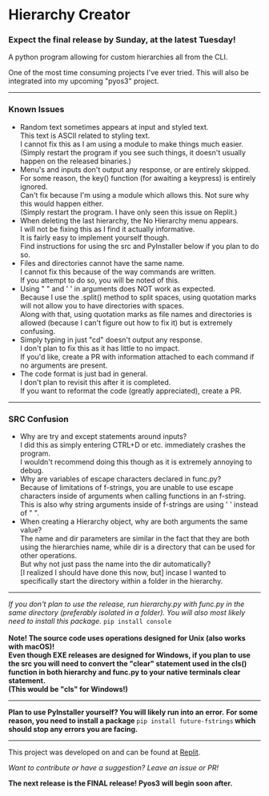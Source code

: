 <h1>Hierarchy Creator</h1>
<h3>Expect the final release by Sunday, at the latest Tuesday!</h2>
A python program allowing for custom hierarchies all from the CLI.

One of the most time consuming projects I've ever tried.
This will also be integrated into my upcoming "pyos3" project.
<hr>
<h3>Known Issues</h3>
<ul>
  <li>Random text sometimes appears at input and styled text.<br>This text is ASCII related to styling text.<br>I cannot fix this as I am using a module to make things much easier.<br>(Simply restart the program if you see such things, it doesn't usually happen on the released binaries.)</li>
  <li>Menu's and inputs don't output any response, or are entirely skipped.<br>For some reason, the key() function (for awaiting a keypress) is entirely ignored.<br>Can't fix because I'm using a module which allows this. Not sure why this would happen either.<br>(Simply restart the program. I have only seen this issue on Replit.)</li>
  <li>When deleting the last hierarchy, the No Hierarchy menu appears.<br>I will not be fixing this as I find it actually informative.<br>It is fairly easy to implement yourself though.<br>Find instructions for using the src and PyInstaller below if you plan to do so.</li>
  <li>Files and directories cannot have the same name.<br>I cannot fix this because of the way commands are written.<br>If you attempt to do so, you will be noted of this.</li>
  <li>Using " " and ' ' in arguments does NOT work as expected.<br>Because I use the .split() method to split spaces, using quotation marks will not allow you to have directories with spaces.<br>Along with that, using quotation marks as file names and directories is allowed (because I can't figure out how to fix it) but is extremely confusing.</li>
  <li>Simply typing in just "cd" doesn't output any response.<br>I don't plan to fix this as it has little to no impact.<br>If you'd like, create a PR with information attached to each command if no arguments are present.</li>
  <li>The code format is just bad in general.<br>I don't plan to revisit this after it is completed.<br>If you want to reformat the code (greatly appreciated), create a PR.</li>
</ul>
<hr>
<h3>SRC Confusion</h3>
<ul>
  <li>Why are try and except statements around inputs?<br>I did this as simply entering CTRL+D or etc. immediately crashes the program.<br>I wouldn't recommend doing this though as it is extremely annoying to debug.</li>
  <li>Why are variables of escape characters declared in func.py?<br>Because of limitations of f-strings, you are unable to use escape characters inside of arguments when calling functions in an f-string.<br>This is also why string arguments inside of f-strings are using ' ' instead of " ".</li>
  <li>When creating a Hierarchy object, why are both arguments the same value?<br>The name and dir parameters are similar in the fact that they are both using the hierarchies name, while dir is a directory that can be used for other operations.<br>But why not just pass the name into the dir automatically?<br>[I realized I should have done this now, but] incase I wanted to specifically start the directory within a folder in the hierarchy.</li>
</ul>
<hr>
<i>If you don't plan to use the release, run hierarchy.py with func.py in the same directory (preferably isolated in a folder).</i>
<i>You will also most likely need to install this package.</i>
<code>pip install console</code><br><br>
<b>Note! The source code uses operations designed for Unix (also works with macOS)!<br>Even though EXE releases are designed for Windows, if you plan to use the src you will need to convert the "clear" statement used in the cls() function in both hierarchy and func.py to your native terminals clear statement.<br>(This would be "cls" for Windows!)</b>
<hr>
<b>Plan to use PyInstaller yourself? You will likely run into an error.</b>
<b>For some reason, you need to install a package </b><code>pip install future-fstrings</code><b> which should stop any errors you are facing.</b>
<hr>
This project was developed on and can be found at <a href="https://replit.com/@bobbypac/Hierarchy-Creator" target="_blank">Replit</a>.

<i>Want to contribute or have a suggestion? Leave an issue or PR!</i>

<b>The next release is the FINAL release! Pyos3 will begin soon after.</b>
